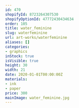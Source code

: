 ```yaml
---
id: 470
shopifyId: 8723264307530
shopifyOptionId: 47772430434634
order: 105
title: water_feminine
slug: waterfeminine
url: art-works/waterfeminine
aliases: []
categories:
- graphics
inStock: true
isVisible: true
height: 30
width: 21
date: 2020-01-01T00:00:00Z
materials:
- ink
- paper
price: 300
mainImage: water_feminine.jpg
---
```

